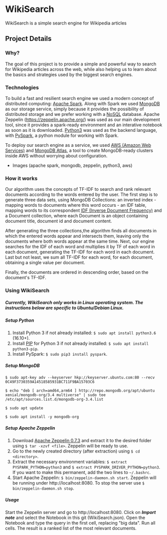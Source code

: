 # WikiSearch

WikiSearch is a simple search engine for Wikipedia articles

## Project Details
### Why?
The goal of this project is to provide a simple and powerful way to search for Wikipedia articles across the web, while also helping us to learn about the basics and strategies used by the biggest search engines.

### Technologies
To build a fast and resilient search engine we used a modern concept of distributed computing: [Apache Spark](https://spark.apache.org/). Along with Spark we used [MongoDB](https://www.mongodb.com/) as our storage service, simply because it provides the possibility of distributed storage and we prefer working with a [NoSQL](https://aws.amazon.com/nosql/?nc1=h_ls) database. Apache Zeppelin (https://zeppelin.apache.org/) was used as our main development tool, since it provides a spark-ready environment and an interative notebook as soon as it is downloaded. [Python3](https://www.python.org/) was used as the backend language, with [PySpark](https://pypi.python.org/pypi/pyspark), a python module for working with Spark.

To deploy our search engine as a service, we used [AWS (Amazon Web Services)](https://aws.amazon.com/) and [MongoDB Atlas](https://www.mongodb.com/cloud/atlas), a tool to create MongoDB-ready clusters inside AWS without worrying about configuration.

- Images (apache spark, mongodb, zeppelin, python3, aws)

### How it works
Our algorithm uses the concepts of TF-IDF to search and rank relevant documents according to the words entered by the user. The first step is to generate three data sets, using MongoDB Collections: an inverted index - mapping words to documents where this word occurs - an IDF table, mapping words to its correspondent [IDF (Inverse Document Frequency)](https://en.wikipedia.org/wiki/Tf%E2%80%93idf#Inverse_document_frequency_2) and a Document collection, where each Document is an object containing document title, document id and document content.

After generating the three collections,the algorithm finds all documents in which the entered words appear and intersects them, leaving only the documents where both words appear at the same time. Next, our engine searches for the IDF of each word and multiplies it by TF of each word in each document, generating the TF-IDF for each word in each document. Last but not least, we sum all TF-IDF for each word, for each document, obtaining a single value per document.

Finally, the documents are ordered in descending order, based on the document's TF-IDF.

### Using WikiSearch
##### Currently, WikiSearch only works in Linux operating system. The instructions below are specific to Ubuntu/Debian Linux.

##### Setup Python
1. Install Python 3 if not already installed: ```$ sudo apt install python3.6``` (16.10+).
2. Install [PIP](https://pypi.python.org/pypi/pip) for Python 3 if not already installed: ```$ sudo apt install python3-pip```. 
3. Install PySpark: ```$ sudo pip3 install pyspark```.

##### Setup MongoDB
```
$ sudo apt-key adv --keyserver hkp://keyserver.ubuntu.com:80 --recv 0C49F3730359A14518585931BC711F9BA15703C6

$ echo "deb [ arch=amd64,arm64 ] http://repo.mongodb.org/apt/ubuntu xenial/mongodb-org/3.4 multiverse" | sudo tee /etc/apt/sources.list.d/mongodb-org-3.4.list

$ sudo apt update

$ sudo apt install -y mongodb-org
```

##### Setup Apache Zeppelin
1. Download [Apache Zeppelin 0.7.3](http://www.apache.org/dyn/closer.cgi/zeppelin/zeppelin-0.7.3/zeppelin-0.7.3-bin-all.tgz) and extract it to the desired folder using ```$ tar -xzvf <file>```. Zeppelin will be ready to use.
2. Go to the newly created directory (after extraction) using ```$ cd <directory>```.
3. Extract the necessary environment variables: ```$ extract PYSPARK_PYTHON=python3``` and ```$ extract PYSPARK_DRIVER_PYTHON=python3```. If you want to make this permanent, add the two lines to ```~/.bashrc```.
4. Start Apache Zeppelin: ```$ bin/zeppelin-daemon.sh start```. Zeppelin will be running under http://localhost:8080. To stop the server use ```$ bin/zeppelin-daemon.sh stop```.

##### Usage
Start the Zeppelin server and go to http://localhost:8080. Click on _**Import note**_ and select the Notebook in this git (WikiSearch.json). Open the Notebook and type the query in the first cell, replacing "big data". Run all cells. The result is a ranked list of the most relevant documents.
